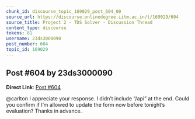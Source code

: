 ```yaml
---
chunk_id: discourse_topic_169029_post_604_00
source_url: https://discourse.onlinedegree.iitm.ac.in/t/169029/604
source_title: Project 2 - TDS Solver - Discussion Thread
content_type: discourse
tokens: 81
username: 23ds3000090
post_number: 604
topic_id: 169029
---
```


## Post #604 by 23ds3000090

**Direct Link**: [Post #604](https://discourse.onlinedegree.iitm.ac.in/t/169029/604)

@carlton I appreciate your response. I didn’t include “/api” at the end. Could you confirm if I’m allowed to update the form now before tonight’s evaluation? Thanks in advance.
